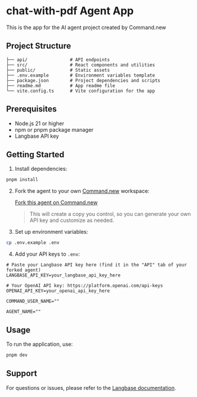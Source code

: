 # chat-with-pdf Agent App

This is the app for the AI agent project created by Command.new

## Project Structure
```
├── api/                # API endpoints
├── src/                # React components and utilities
├── public/             # Static assets
├── .env.example        # Environment variables template
├── package.json        # Project dependencies and scripts
├── readme.md           # App readme file
└── vite.config.ts      # Vite configuration for the app
```

## Prerequisites
- Node.js 21 or higher
- npm or pnpm package manager
- Langbase API key

## Getting Started
1. Install dependencies:

```bash
pnpm install
```

2. Fork the agent to your own [Command.new](https://command.new) workspace:

   [Fork this agent on Command.new](https://command.new/arre-ankit76795/chat-with-pdf)

   > This will create a copy you control, so you can generate your own API key and customize as needed.

3. Set up environment variables:
```bash
cp .env.example .env
```

4. Add your API keys to `.env`:
```env
# Paste your Langbase API key here (find it in the "API" tab of your forked agent)
LANGBASE_API_KEY=your_langbase_api_key_here

# Your OpenAI API key: https://platform.openai.com/api-keys
OPENAI_API_KEY=your_openai_api_key_here

COMMAND_USER_NAME=""

AGENT_NAME=""
```

## Usage

To run the application, use:

```bash
pnpm dev
```

## Support

For questions or issues, please refer to the [Langbase documentation](https://langbase.com/docs).
